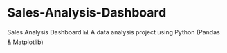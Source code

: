 # Sales-Analysis-Dashboard
Sales Analysis Dashboard 📊 A data analysis project using Python (Pandas &amp; Matplotlib) 
